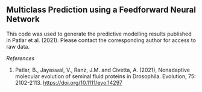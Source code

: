## Multiclass Prediction using a Feedforward Neural Network

This code was used to generate the predictive modelling results published in Patlar et al. (2021). Please contact the corresponding author for access to raw data.

*References*
1. Patlar, B., Jayaswal, V., Ranz, J.M. and Civetta, A. (2021), Nonadaptive molecular evolution of seminal fluid proteins in Drosophila. Evolution, 75: 2102-2113. https://doi.org/10.1111/evo.14297
